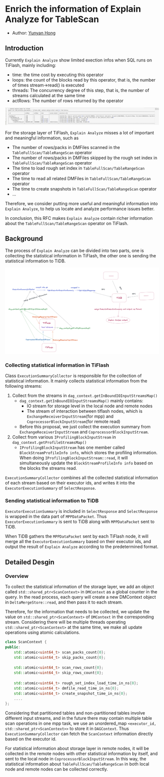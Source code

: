 # Enrich the information of Explain Analyze for TableScan

- Author: [Yunyan Hong](https://github.com/hongyunyan)

## Introduction

Currently `Explain Analyze` show limited exection infos when SQL runs on TiFlash, mainly including:

- time: the time cost by executing this operator
- loops: the count of the blocks read by this operator, that is,  the number of times stream->read() is executed
- threads: The concurrency degree of this step, that is, the number of streams calculated at the same time
- actRows: The number of rows returned by the operator

![overview](./images/2022-12-01-enrich-the-information-of-explain-analyze-for-tablescan-1.png)

For the storage layer of TiFlash, `Explain Analyze` misses a lot of important and meaningful information, such as

- The number of rows/packs in DMFiles scanned in the `TableFullScan/TableRangeScan` operator
- The number of rows/packs in DMFiles skipped by the rough set index in `TableFullScan/TableRangeScan` operator
- The time to load rough set index in `TableFullScan/TableRangeScan` operator
- The time to read all related DMFiles in `TableFullScan/TableRangeScan` operator
- The time to create snapshots in `TableFullScan/TableRangeScan` operator
- ...

Therefore, we consider putting more useful and meaningful information into `Explain Analyze`, to help us locate and analyze performance issues better.

In conclusion, this RFC makes `Explain Analyze` contain richer information about the `TableFullScan/TableRangeScan` operator on TiFlash.

## Background

The process of `Explain Analyze` can be divided into two parts, one is collecting the statistical information in TiFlash, the other one is sending the statistical information to TiDB.

![overview](./images/2022-12-01-enrich-the-information-of-explain-analyze-for-tablescan-2.png)

### Collecting statistical information in TiFlash

Class `ExecutionSummaryCollector` is responsible for the collection of statistical information. It mainly collects statistical information from the following streams:

1. Collect from the streams in `dag_context.getInBoundIOInputStreamsMap()`
    - `dag_context.getInBoundIOInputStreamsMap()` mainly contains:
        - IO stream for storage level in the local node and remote nodes
        - The stream of interaction between tiflash nodes, which is `ExchangeReceiverInputStream`(for mpp) and `CoprocessorBlockInputStream`(for remote read)
    - Before this proposal, we just collect the execution summary from `ExchangeReceiverInputStream` and `CoprocessorBlockInputStream`.
2. Collect from various `IProfilingBlockInputStream` in `dag_context.getProfileStreamsMap()`
    - `IProfilingBlockInputStream` has one member called `BlockStreamProfileInfo info`, which stores the profiling information. When doing `IProfilingBlockInputStream::read`, it will simultaneously update the `BlockStreamProfileInfo info` based on the blocks the streams read.

`ExecutionSummaryCollector` combines all the collected statistical information of each stream based on their executor ids, and writes it into the `ExecutorExecutionSummary` of `SelectResponse`.

### Sending statistical information to TiDB

`ExecutorExecutionSummary` is included in `SelectResponse` and `SelectResponse` is wrapped in the data part of `MPPDataPacket`. Thus `ExecutorExecutionSummary` is sent to TiDB along with `MPPDataPacket` sent to TiDB.

When TiDB gathers the `MPPDataPacket` sent by each TiFlash node, it will merge all the `ExecutorExecutionSummary` based on their executor ids, and output the result of `Explain Analyze` according to the predetermined format.

## Detailed Desgin

### Overview

To collect the statistical information of the storage layer, we add an object called `std::shared_ptr<ScanContext>` in `DMContext` as a global counter in the query. In the read process, each query will create a new DMContext object in `DeltaMergeStore::read`, and then pass it to each stream.

Therefore, for the information that needs to be collected, we update the value on `std::shared_ptr<ScanContext>` of `DMContext` in the corresponding stream. Considering there will be multiple threads operating `std::shared_ptr<ScanContext>` at the same time, we make all update operations using atomic calculations.

```c++
class ScanContext {
public:
    std::atomic<uint64_t> scan_packs_count{0};
    std::atomic<uint64_t> skip_packs_count{0};

    std::atomic<uint64_t> scan_rows_count{0};
    std::atomic<uint64_t> skip_rows_count{0};
    
    std::atomic<uint64_t> rough_set_index_load_time_in_ns{0};
    std::atomic<uint64_t> dmfile_read_time_in_ns{0};
    std::atomic<uint64_t> create_snapshot_time_in_ns{0};
    ....
};
```

Considering that partitioned tables and non-partitioned tables involve different input streams, and in the future there may contain multiple table scan operations in one mpp task, we use an unordered_map `<executor_id, std::shared_ptr<ScanContext>>` to store it in `DAGContext`. Thus `ExecutionSummaryCollector` can fetch the `ScanContext` information directly based on the executor id.

For statistical information about storage layer in remote nodes, it will be collected in the remote nodes with other statistical information by itself, and sent to the local node in `CoprocessorBlockInputStream`. In this way, the statistical information about `TableFullScan/TableRangeScan` in both local node and remote nodes can be collected correctly.
